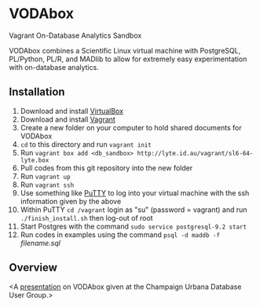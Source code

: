 VODAbox
=======

Vagrant On-Database Analytics Sandbox

VODAbox combines a Scientific Linux virtual machine with PostgreSQL, PL/Python, PL/R, and MADlib to allow for extremely easy experimentation with on-database analytics.

Installation
------------

1. Download and install [VirtualBox](https://www.virtualbox.org/wiki/Downloads)
2. Download and install [Vagrant](http://www.vagrantup.com/downloads.html)
3. Create a new folder on your computer to hold shared documents for VODAbox
4. `cd` to this directory and run `vagrant init`
5. Run `vagrant box add <db_sandbox> http://lyte.id.au/vagrant/sl6-64-lyte.box`
6. Pull codes from this git repository into the new folder
7. Run `vagrant up`
8. Run `vagrant ssh`
9. Use something like [PuTTY](http://www.chiark.greenend.org.uk/~sgtatham/putty/download.html) to log into your virtual machine with the ssh information given by the above
10. Within PuTTY `cd /vagrant` login as "su" (password = vagrant) and run `./finish_install.sh` then log-out of root
11. Start Postgres with the command `sudo service postgresql-9.2 start`
12. Run codes in examples using the command `psql -d maddb -f ` *filename.sql*

Overview
--------
<A [presentation](https://docs.google.com/presentation/d/1e_AvTlDNRRE7_-gPVaJ7R2zJomSF1IHkzTa3gQ1ReYU/pub?start=false&loop=false&delayms=3000) on VODAbox given at the Champaign Urbana Database User Group.>
